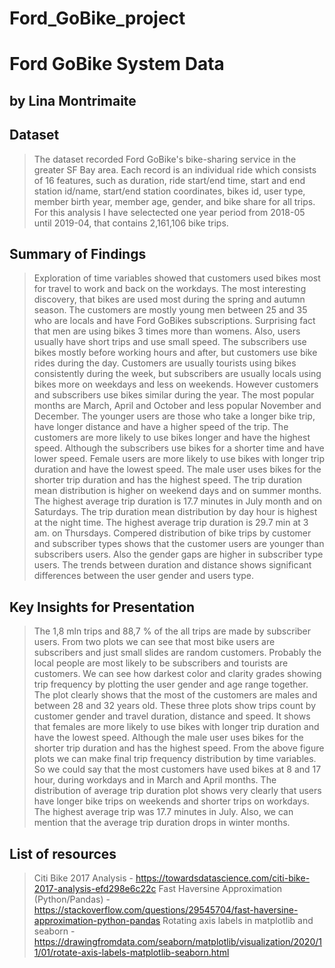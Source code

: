 # Ford_GoBike_project

# Ford GoBike System Data
## by Lina Montrimaite


## Dataset

> The dataset recorded Ford GoBike's bike-sharing service in the greater SF Bay area. Each record is an individual ride which consists of 16 features, such as duration, ride start/end time, start and end station id/name, start/end station coordinates, bikes id, user type, member birth year, member age, gender, and bike share for all trips. For this analysis I have selectected one year period from 2018-05 until 2019-04, that contains 2,161,106 bike trips.


## Summary of Findings

> Exploration of time variables showed that customers used bikes most for travel to work and back on the workdays. The most interesting discovery, that bikes are used most during the spring and autumn season. The customers are mostly young men between 25 and 35 who are locals and have Ford GoBikes subscriptions. Surprising fact that men are using bikes 3 times more than womens. Also, users usually have short trips and use small speed. The subscribers use bikes mostly before working hours and after, but customers use bike rides during the day. Customers are usually tourists using bikes consistently during the week, but subscribers are usually locals using bikes more on weekdays and less on weekends. However customers and subscribers use bikes similar during the year. The most popular months are March, April and October and less popular November and December. The younger users are those who take a longer bike trip, have longer distance and have a higher speed of the trip. The customers are more likely to use bikes longer and have the highest speed. Although the subscribers use bikes for a shorter time and have lower speed. Female users are more likely to use bikes with longer trip duration and have the lowest speed. The male user uses bikes for the shorter trip duration and has the highest speed. The trip duration mean distribution is higher on weekend days and on summer months. The highest average trip duration is 17.7 minutes in July month and on Saturdays. The trip duration mean distribution by day hour is highest at the night time. The highest average trip duration is 29.7 min at 3 am. on Thursdays. Compered distribution of bike trips by customer and subscriber types shows that the customer users are younger than subscribers users. Also the gender gaps are higher in subscriber type users. The trends between duration and distance shows significant differences between the user gender and users type.


## Key Insights for Presentation

> The 1,8 mln trips and 88,7 % of the all trips are made by subscriber users. From two plots we can see that most bike users are subscribers and just small slides are random customers. Probably the local people are most likely to be subscribers and tourists are customers. We can see how darkest color and clarity grades showing trip frequency by plotting the user gender and age range together. The plot clearly shows that the most of the customers are males and between 28 and 32 years old. These three plots show trips count by customer gender and travel duration, distance and speed. It shows that females are more likely to use bikes with longer trip duration and have the lowest speed. Although the male user uses bikes for the shorter trip duration and has the highest speed. From the above figure plots we can make final trip frequency distribution by time variables. So we could say that the most customers have used bikes at 8 and 17 hour, during workdays and in March and April months. The distribution of average trip duration plot shows very clearly that users have longer bike trips on weekends and shorter trips on workdays. The highest average trip was 17.7 minutes in July. Also, we can mention that the average trip duration drops in winter months.

## List of resources

>Citi Bike 2017 Analysis - https://towardsdatascience.com/citi-bike-2017-analysis-efd298e6c22c
>Fast Haversine Approximation (Python/Pandas) - https://stackoverflow.com/questions/29545704/fast-haversine-approximation-python-pandas
>Rotating axis labels in matplotlib and seaborn - https://drawingfromdata.com/seaborn/matplotlib/visualization/2020/11/01/rotate-axis-labels-matplotlib-seaborn.html
